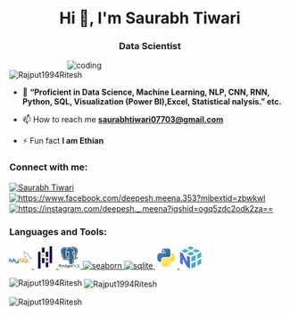 <!--
**SAurabh Tiwari** is a ✨ _special_ ✨ repository because its `README.md` (this file) appears on your GitHub profile.
Here are some ideas to get you started:
- 🔭 I’m currently working on ...
- 🌱 I’m currently learning ...
- 👯 I’m looking to collaborate on ...
- 🤔 I’m looking for help with ...
- 💬 Ask me about ...
- 📫 How to reach me: ...
- 😄 Pronouns: ...
- ⚡ Fun fact: ...
-->
<h1 align="center">Hi 👋, I'm Saurabh Tiwari</h1>
<h3 align="center">Data Scientist</h3>

<img align="right" alt="coding" width="400" src="https://user-images.githubusercontent.com/55389276/140866485-8fb1c876-9a8f-4d6a-98dc-08c4981eaf70.gif">

<p align="left"> <img src="https://komarev.com/ghpvc/?username=Rajput1994Ritesh&label=Profile%20views&color=0e75b6&style=flat" alt="Rajput1994Ritesh" /> </p>

- 🌱 **“Proficient in Data Science, Machine Learning, NLP, CNN, RNN, Python, SQL, Visualization (Power BI),Excel, Statistical nalysis.” etc.**

- 📫 How to reach me **saurabhtiwari07703@gmail.com**

- ⚡ Fun fact **I am Ethian**

<h3 align="left">Connect with me:</h3>
<p align="left">
<a href="https://in.linkedin.com/in/saurabh703/" target="_blank"><img align="center" src="https://raw.githubusercontent.com/rahuldkjain/github-profile-readme-generator/master/src/images/icons/Social/linked-in-alt.svg" alt="Saurabh Tiwari" height="30" width="40" /></a>
<a href="https://fb.com/https://www.facebook.com/deepesh.meena.353?mibextid=zbwkwl" target="blank"><img align="center" src="https://raw.githubusercontent.com/rahuldkjain/github-profile-readme-generator/master/src/images/icons/Social/facebook.svg" alt="https://www.facebook.com/deepesh.meena.353?mibextid=zbwkwl" height="30" width="40" /></a>
<a href="https://instagram.com/https://instagram.com/deepesh._.meena?igshid=ogq5zdc2odk2za==" target="blank"><img align="center" src="https://raw.githubusercontent.com/rahuldkjain/github-profile-readme-generator/master/src/images/icons/Social/instagram.svg" alt="https://instagram.com/deepesh._.meena?igshid=ogq5zdc2odk2za==" height="30" width="40" /></a>
</p>

<h3 align="left">Languages and Tools:</h3>
<p align="left">
  <a href="https://www.mysql.com/" target="_blank" rel="noreferrer">
    <img src="https://raw.githubusercontent.com/devicons/devicon/master/icons/mysql/mysql-original-wordmark.svg" alt="mysql" width="40" height="40"/>
  </a>
  <a href="https://pandas.pydata.org/" target="_blank" rel="noreferrer">
    <img src="https://raw.githubusercontent.com/devicons/devicon/2ae2a900d2f041da66e950e4d48052658d850630/icons/pandas/pandas-original.svg" alt="pandas" width="40" height="40"/>
  </a>
  <a href="https://www.postgresql.org" target="_blank" rel="noreferrer">
    <img src="https://raw.githubusercontent.com/devicons/devicon/master/icons/postgresql/postgresql-original-wordmark.svg" alt="postgresql" width="40" height="40"/>
  </a>
  <a href="https://seaborn.pydata.org/" target="_blank" rel="noreferrer">
    <img src="https://seaborn.pydata.org/_images/logo-mark-lightbg.svg" alt="seaborn" width="40" height="40"/>
  </a>
  <a href="https://www.sqlite.org/" target="_blank" rel="noreferrer">
    <img src="https://www.vectorlogo.zone/logos/sqlite/sqlite-icon.svg" alt="sqlite" width="40" height="40"/>
  </a>
  <a href="https://www.python.org/" target="_blank" rel="noreferrer">
    <img src="https://raw.githubusercontent.com/devicons/devicon/master/icons/python/python-original.svg" alt="python" width="40" height="40"/>
  </a>
  <a href="https://numpy.org/" target="_blank" rel="noreferrer">
    <img src="https://raw.githubusercontent.com/devicons/devicon/master/icons/numpy/numpy-original.svg" alt="numpy" width="40" height="40"/>
  </a>
</p>



<p><img align="left" src="https://github-readme-stats.vercel.app/api/top-langs?username=Rajput1994Ritesh&show_icons=true&locale=en&layout=compact" alt="Rajput1994Ritesh" /></p>

<p>&nbsp;<img align="center" src="https://github-readme-stats.vercel.app/api?username=Rajput1994Ritesh&show_icons=true&locale=en" alt="Rajput1994Ritesh" /></p>

<p><img align="center" src="https://github-readme-streak-stats.herokuapp.com/?user=Rajput1994Ritesh&" alt="Rajput1994Ritesh" /></p>
